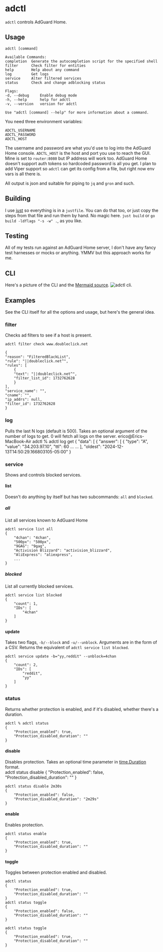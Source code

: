 # adctl

`adctl` controls AdGuard Home.


## Usage
    adctl [command]

    Available Commands:
    completion  Generate the autocompletion script for the specified shell
    filter      Check filter for entities
    help        Help about any command
    log         Get logs
    service     Alter filtered services
    status      Check and change adblocking status

    Flags:
    -d, --debug     Enable debug mode
    -h, --help      help for adctl
    -v, --version   version for adctl

    Use "adctl [command] --help" for more information about a command.

You need three environment variables: 

    ADCTL_USERNAME
    ADCTL_PASSWORD
    ADCTL_HOST

The username and password are what you'd use to log into the AdGuard Home console. `ADCTL_HOST` is the host and port you use to reach the GUI.  Mine is set to `router:8080` but IP address will work too. AdGuard Home doesn't support auth tokens so hardcoded password is all you get. 
I plan to add Viper support so `adctl` can get its config from a file, but right now env vars is all there is.

All output is json and suitable for piping to `jq` and `gron` and such. 

## Building
I use [just](https://just.systems/) so everything is in a `justfile`. You can do that too, or just copy the steps from that file and run them by hand. No magic here. `just build` or `go build -ldflags "-s -w" .`, as you like.

## Testing
All of my tests run against an AdGuard Home server, I don't have any fancy test harnesses or mocks or anything. YMMV but this approach works for me.

## CLI
Here's a picture of the CLI and the [Mermaid source](cli.mermaid).
![adctl cli](cli.svg "adctl CLI").  

## Examples
See the CLI itself for all the options and usage, but here's the general idea.

### filter
Checks ad filters to see if a host is present.

    adctl filter check www.doubleclick.net

    {
    "reason": "FilteredBlackList",
    "rule": "||doubleclick.net^",
    "rules": [
        {
        "text": "||doubleclick.net^",
        "filter_list_id": 1732762628
        }
    ],
    "service_name": "",
    "cname": "",
    "ip_addrs": null,
    "filter_id": 1732762628
    }

### log
Pulls the last N logs (default is 500).  Takes an optional argument of the number of logs to get.  0 will fetch all logs on the server.
    erico@Erics-MacBook-Air adctl % adctl log get 
    {
    "data": [
        {
        "answer": [
            {
            "type": "A",
            "value": "34.203.97.10",
            "ttl": 60
        ...
        ...
    ],
    "oldest": "2024-12-13T14:50:29.166803105-05:00"
    }
     
### service
Shows and controls blocked services.
#### list
Doesn't do anything by itself but has two subcommands: `all` and `blocked`.

##### all
List all services known to AdGuard Home

    adctl service list all
    {
        "4chan": "4chan",
        "500px": "500px",
        "9GAG": "9gag",
        "Activision Blizzard": "activision_blizzard",
        "AliExpress": "aliexpress",
        ...
    }

##### blocked
List all currently blocked services.

    adctl service list blocked
    {
        "count": 1,
        "IDs": [
            "4chan"
        ]
    }



#### update
Takes two flags, `-b/--block` and `-u/--unblock`. Arguments are in the form of a CSV. Returns the equivalent of `adctl service list blocked`.

    adctl service update -b="yy,reddit" --unblock=4chan
    {
        "count": 2,
        "IDs": [
            "reddit",
            "yy"
        ]
    }

### status
Returns whether protection is enabled, and if it's disabled, whether there's a duration.

    adctl % adctl status
    {
        "Protection_enabled": true,
        "Protection_disabled_duration": ""
    }

#### disable
Disables protection. Takes an optional time parameter in [time.Duration](https://pkg.go.dev/time#ParseDuration) format.  
    adctl status disable
    {
        "Protection_enabled": false,
        "Protection_disabled_duration": ""
    }

    adctl status disable 2m30s
    {
        "Protection_enabled": false,
        "Protection_disabled_duration": "2m29s"
    }

#### enable
Enables protection.

    adctl status enable
    {
        "Protection_enabled": true,
        "Protection_disabled_duration": ""
    }

#### toggle
Toggles between protection enabled and disabled.

    adctl status
    {
        "Protection_enabled": true,
        "Protection_disabled_duration": ""
    }
    adctl status toggle
    {
        "Protection_enabled": false,
        "Protection_disabled_duration": ""
    }

    adctl status toggle 
    {
        "Protection_enabled": true,
        "Protection_disabled_duration": ""
    }


